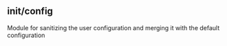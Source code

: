 <a name="module_init/config"></a>

## init/config
Module for sanitizing the user configuration and merging it with the default configuration

